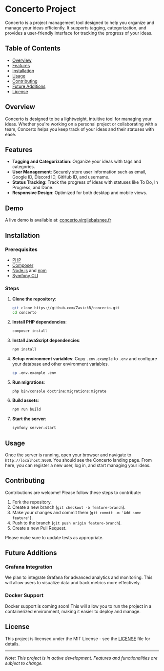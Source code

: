 # Concerto Project

Concerto is a project management tool designed to help you organize and manage your ideas efficiently. It supports tagging, categorization, and provides a user-friendly interface for tracking the progress of your ideas.

## Table of Contents

- [Overview](#overview)
- [Features](#features)
- [Installation](#installation)
- [Usage](#usage)
- [Contributing](#contributing)
- [Future Additions](#future-additions)
- [License](#license)

## Overview

Concerto is designed to be a lightweight, intuitive tool for managing your ideas. Whether you're working on a personal project or collaborating with a team, Concerto helps you keep track of your ideas and their statuses with ease.

## Features

- **Tagging and Categorization**: Organize your ideas with tags and categories.
- **User Management**: Securely store user information such as email, Google ID, Discord ID, GitHub ID, and username.
- **Status Tracking**: Track the progress of ideas with statuses like To Do, In Progress, and Done.
- **Responsive Design**: Optimized for both desktop and mobile views.
  
## Demo

A live demo is available at: [concerto.virgilebaisnee.fr](https://concerto.virgilebaisnee.fr)

## Installation

### Prerequisites

- [PHP](https://www.php.net/downloads.php)
- [Composer](https://getcomposer.org/download/)
- [Node.js](https://nodejs.org/) and [npm](https://www.npmjs.com/)
- [Symfony CLI](https://symfony.com/download)

### Steps

1. **Clone the repository**:
    ```bash
    git clone https://github.com/ZavickB/concerto.git
    cd concerto
    ```

2. **Install PHP dependencies**:
    ```bash
    composer install
    ```

3. **Install JavaScript dependencies**:
    ```bash
    npm install
    ```

4. **Setup environment variables**:
    Copy `.env.example` to `.env` and configure your database and other environment variables.
    ```bash
    cp .env.example .env
    ```

5. **Run migrations**:
    ```bash
    php bin/console doctrine:migrations:migrate
    ```

6. **Build assets**:
    ```bash
    npm run build
    ```

7. **Start the server**:
    ```bash
    symfony server:start
    ```

## Usage

Once the server is running, open your browser and navigate to `http://localhost:8000`. You should see the Concerto landing page. From here, you can register a new user, log in, and start managing your ideas.

## Contributing

Contributions are welcome! Please follow these steps to contribute:

1. Fork the repository.
2. Create a new branch (`git checkout -b feature-branch`).
3. Make your changes and commit them (`git commit -m 'Add some feature'`).
4. Push to the branch (`git push origin feature-branch`).
5. Create a new Pull Request.

Please make sure to update tests as appropriate.

## Future Additions

### Grafana Integration

We plan to integrate Grafana for advanced analytics and monitoring. This will allow users to visualize data and track metrics more effectively.

### Docker Support

Docker support is coming soon! This will allow you to run the project in a containerized environment, making it easier to deploy and manage.

## License

This project is licensed under the MIT License - see the [LICENSE](LICENSE) file for details.

---

*Note: This project is in active development. Features and functionalities are subject to change.*
